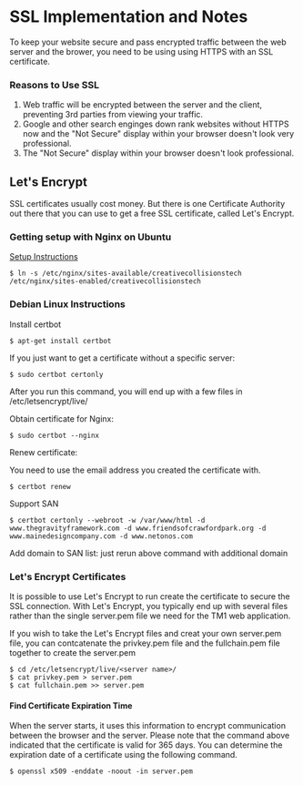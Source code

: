 
SSL Implementation and Notes
============================

To keep your website secure and pass encrypted traffic between the web server and the brower, you need to be using using HTTPS with an SSL certificate.  

### Reasons to Use SSL

1) Web traffic will be encrypted between the server and the client, preventing 3rd parties from viewing your traffic.
2) Google and other search enginges down rank websites without HTTPS now and the "Not Secure" display within your browser doesn't look very professional.
3) The "Not Secure" display within your browser doesn't look professional.

Let's Encrypt
-------------

SSL certificates usually cost money.  But there is one Certificate Authority out there that you can use to get a free SSL certificate, called Let's Encrypt.

### Getting setup with Nginx on Ubuntu

[Setup Instructions](https://certbot.eff.org/lets-encrypt/ubuntubionic-nginx)

	$ ln -s /etc/nginx/sites-available/creativecollisionstech /etc/nginx/sites-enabled/creativecollisionstech

### Debian Linux Instructions

Install certbot

	$ apt-get install certbot

If you just want to get a certificate without a specific server:

	$ sudo certbot certonly

After you run this command, you will end up with a few files in /etc/letsencrypt/live/<domain>

Obtain certificate for Nginx:

	$ sudo certbot --nginx

Renew certificate:

You need to use the email address you created the certificate with.

	$ certbot renew

Support SAN

	$ certbot certonly --webroot -w /var/www/html -d www.thegravityframework.com -d www.friendsofcrawfordpark.org -d www.mainedesigncompany.com -d www.netonos.com

Add domain to SAN list: just rerun above command with additional domain

### Let's Encrypt Certificates

It is possible to use Let's Encrypt to run create the certificate to secure the SSL connection. With Let's Encrypt, you typically end up with several files rather than the single server.pem file we need for the TM1 web application.

If you wish to take the Let's Encrypt files and creat your own server.pem file, you can contcatenate the privkey.pem file and the fullchain.pem file together to create the server.pem

	$ cd /etc/letsencrypt/live/<server name>/
	$ cat privkey.pem > server.pem
	$ cat fullchain.pem >> server.pem

#### Find Certificate Expiration Time

When the server starts, it uses this information to encrypt communication between the browser and the server.  Please
note that the command above indicated that the certificate is valid for 365 days.  You can determine the expiration date
of a certificate using the following command.

	$ openssl x509 -enddate -noout -in server.pem
